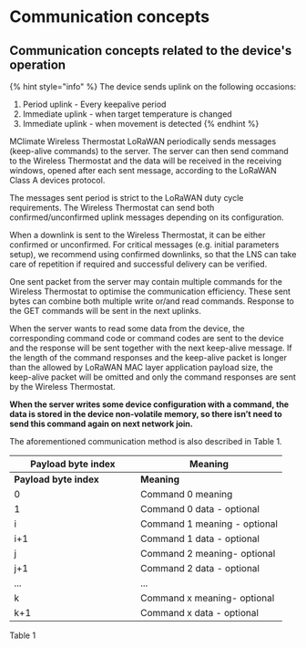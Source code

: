# Communication concepts

## Communication concepts related to the device's operation

{% hint style="info" %}
The device sends uplink on the following occasions:

1. Period uplink - Every keepalive period
2. Immediate uplink - when target temperature is changed
3. Immediate uplink - when movement is detected
{% endhint %}

MClimate Wireless Thermostat LoRaWAN  periodically sends messages (keep-alive commands) to the server. The server can then send command to the Wireless Thermostat and the data will be received in the receiving windows, opened after each sent message, according to the LoRaWAN Class A devices protocol.&#x20;

The messages sent period is strict to the LoRaWAN duty cycle requirements. The Wireless Thermostat can send both confirmed/unconfirmed uplink messages depending on its configuration.&#x20;

When a downlink is sent to the Wireless Thermostat, it can be either confirmed or unconfirmed. For critical messages (e.g. initial parameters setup), we recommend using confirmed downlinks, so that the LNS can take care of repetition if required and successful delivery can be verified.&#x20;

One sent packet from the server may contain multiple commands for the Wireless Thermostat to optimise the communication efficiency. These sent bytes can combine both multiple write or/and read commands. Response to the GET commands will be sent in the next uplinks.

When the server wants to read some data from the device, the corresponding command code or command codes are sent to the device and the response will be sent together with the next keep-alive message. If the length of the command responses and the keep-alive packet is longer than the allowed by LoRaWAN MAC layer application payload size, the keep-alive packet will be omitted and only the command responses are sent by the Wireless Thermostat.

**When the server writes some device configuration with a command, the data is stored in the device non-volatile memory, so there isn’t need to send this command again on next network join.**

The aforementioned communication method is also described in Table 1.

<table data-header-hidden><thead><tr><th width="206">Payload byte index</th><th>Meaning</th></tr></thead><tbody><tr><td><strong>Payload byte index</strong></td><td><strong>Meaning</strong></td></tr><tr><td>0</td><td>Command 0 meaning</td></tr><tr><td>1</td><td>Command 0 data - optional</td></tr><tr><td>i</td><td>Command 1 meaning - optional</td></tr><tr><td>i+1</td><td>Command 1 data - optional</td></tr><tr><td>j</td><td>Command 2 meaning- optional</td></tr><tr><td>j+1</td><td>Command 2 data - optional</td></tr><tr><td>...</td><td>...</td></tr><tr><td>k</td><td>Command x meaning- optional</td></tr><tr><td>k+1</td><td>Command x data - optional</td></tr></tbody></table>

Table 1

